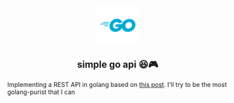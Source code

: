 <p align="center"><img src=".github/logo.png" width="100"/></p>
<h2 align="center">simple go api 😆🎮</h2>

Implementing a REST API in golang based on [this post](https://blog.merovius.de/2017/06/18/how-not-to-use-an-http-router.html). I'll try to be the most golang-purist that I can
